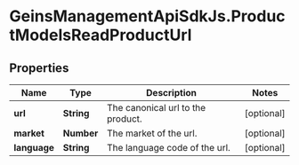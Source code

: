 # GeinsManagementApiSdkJs.ProductModelsReadProductUrl

## Properties

Name | Type | Description | Notes
------------ | ------------- | ------------- | -------------
**url** | **String** | The canonical url to the product. | [optional] 
**market** | **Number** | The market of the url. | [optional] 
**language** | **String** | The language code of the url. | [optional] 



